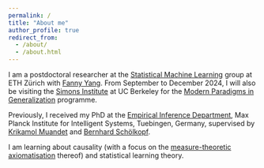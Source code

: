 ```yaml
---
permalink: /
title: "About me"
author_profile: true
redirect_from: 
  - /about/
  - /about.html
---
```


I am a postdoctoral researcher at the [Statistical Machine Learning](https://sml.inf.ethz.ch/) group at ETH Zürich with [Fanny Yang](https://sml.inf.ethz.ch/group/fannyy/). From September to December 2024, I will also be visiting the [Simons Institute](https://simons.berkeley.edu/homepage) at UC Berkeley for the [Modern Paradigms in Generalization](https://simons.berkeley.edu/programs/modern-paradigms-generalization) programme. 

Previously, I received my PhD at the [Empirical Inference Department](https://ei.is.mpg.de/), Max Planck Institute for Intelligent Systems, Tuebingen, Germany, supervised by [Krikamol Muandet](https://krikamol.org) and [Bernhard Schölkopf](https://is.mpg.de/~bs). 

I am learning about causality (with a focus on the [measure-theoretic axiomatisation](https://arxiv.org/abs/2305.17139) thereof) and statistical learning theory. 
